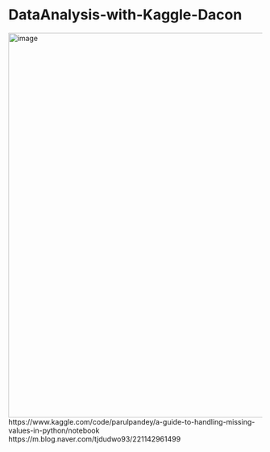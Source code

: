 # DataAnalysis-with-Kaggle-Dacon
<img width="764" alt="image" src="https://user-images.githubusercontent.com/112922030/194826139-30131b6f-9d28-45a7-af44-a6786d0ef1cb.png">
https://www.kaggle.com/code/parulpandey/a-guide-to-handling-missing-values-in-python/notebook
https://m.blog.naver.com/tjdudwo93/221142961499
